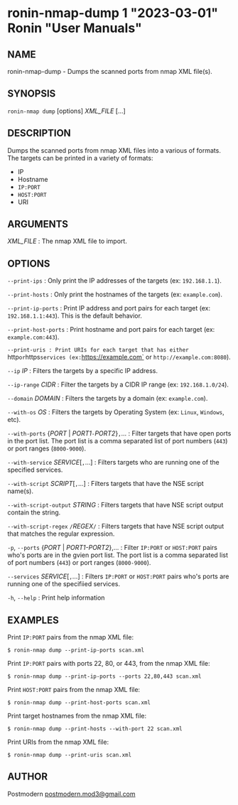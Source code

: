 # ronin-nmap-dump 1 "2023-03-01" Ronin "User Manuals"

## NAME

ronin-nmap-dump - Dumps the scanned ports from nmap XML file(s).

## SYNOPSIS

`ronin-nmap dump` [options] *XML_FILE* [...]

## DESCRIPTION

Dumps the scanned ports from nmap XML files into a various of formats. The
targets can be printed in a variety of formats:

* IP
* Hostname
* `IP:PORT`
* `HOST:PORT`
* URI

## ARGUMENTS

*XML_FILE*
: The nmap XML file to import.

## OPTIONS

`--print-ips`
: Only print the IP addresses of the targets (ex: `192.168.1.1`).

`--print-hosts`
: Only print the hostnames of the targets (ex: `example.com`).

`--print-ip-ports`
: Print IP address and port pairs for each target (ex: `192.168.1.1:443`).
  This is the default behavior.

`--print-host-ports`
: Print hostname and port pairs for each target (ex: `example.com:443`).

`--print-uris
: Print URIs for each target that has either `http` or `https` services
  (ex: `https://example.com` or `http://example.com:8080`).

`--ip` *IP*
: Filters the targets by a specific IP address.

`--ip-range` *CIDR*
: Filter the targets by a CIDR IP range (ex: `192.168.1.0/24`).

`--domain` *DOMAIN*
: Filters the targets by a domain (ex: `example.com`).

`--with-os` *OS*
: Filters the targets by Operating System (ex: `Linux`, `Windows`, etc).

`--with-ports` {*PORT* \| *PORT1*`-`*PORT2*}`,`...
: Filter targets that have open ports in the port list.
  The port list is a comma separated list of port numbers (`443`) or port
  ranges (`8000-9000`).

`--with-service` *SERVICE*[`,`...]
: Filters targets who are running one of the specified services.

`--with-script` *SCRIPT*[`,`...]
: Filters targets that have the NSE script name(s).

`--with-script-output` *STRING*
: Filters targets that have NSE script output contain the string.

`--with-script-regex` `/`*REGEX*`/`
: Filters targets that have NSE script output that matches the regular
  expression.

`-p`, `--ports` {*PORT* | *PORT1-PORT2*},...
: Filter `IP:PORT` or `HOST:PORT` pairs who's ports are in the gvien port list.
  The port list is a comma separated list of port numbers (`443`) or port
  ranges (`8000-9000`).

`--services` *SERVICE*[`,`...]
: Filters `IP:PORT` or `HOST:PORT` pairs who's ports are running one of the
  specifiied services.

`-h`, `--help`
: Print help information

## EXAMPLES

Print `IP:PORT` pairs from the nmap XML file:

    $ ronin-nmap dump --print-ip-ports scan.xml

Print `IP:PORT` pairs with ports 22, 80, or 443, from the nmap XML file:

    $ ronin-nmap dump --print-ip-ports --ports 22,80,443 scan.xml

Print `HOST:PORT` pairs from the nmap XML file:

    $ ronin-nmap dump --print-host-ports scan.xml

Print target hostnames from the nmap XML file:

    $ ronin-nmap dump --print-hosts --with-port 22 scan.xml

Print URIs from the nmap XML file:

    $ ronin-nmap dump --print-uris scan.xml

## AUTHOR

Postmodern <postmodern.mod3@gmail.com>

